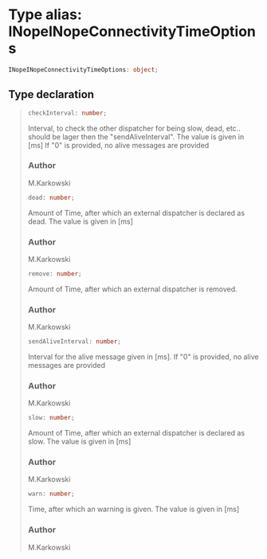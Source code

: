 # Type alias: INopeINopeConnectivityTimeOptions

```ts
INopeINopeConnectivityTimeOptions: object;
```

## Type declaration

> ```ts
> checkInterval: number;
> ```
>
> Interval, to check the other dispatcher for being slow, dead, etc..
> should be lager then the "sendAliveInterval". The value is given in [ms]
> If "0" is provided, no alive messages are provided
>
> ### Author
>
> M.Karkowski
>
> ```ts
> dead: number;
> ```
>
> Amount of Time, after which an external dispatcher is declared as dead. The value is given in [ms]
>
> ### Author
>
> M.Karkowski
>
> ```ts
> remove: number;
> ```
>
> Amount of Time, after which an external dispatcher is removed.
>
> ### Author
>
> M.Karkowski
>
> ```ts
> sendAliveInterval: number;
> ```
>
> Interval for the alive message given in [ms]. If "0" is provided,
> no alive messages are provided
>
> ### Author
>
> M.Karkowski
>
> ```ts
> slow: number;
> ```
>
> Amount of Time, after which an external dispatcher is declared as slow.
> The value is given in [ms]
>
> ### Author
>
> M.Karkowski
>
> ```ts
> warn: number;
> ```
>
> Time, after which an warning is given. The value is given in [ms]
>
> ### Author
>
> M.Karkowski
